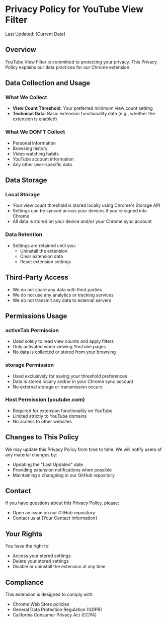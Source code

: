# Privacy Policy for YouTube View Filter

Last Updated: [Current Date]

## Overview

YouTube View Filter is committed to protecting your privacy. This Privacy Policy explains our data practices for our Chrome extension.

## Data Collection and Usage

### What We Collect
- **View Count Threshold**: Your preferred minimum view count setting
- **Technical Data**: Basic extension functionality data (e.g., whether the extension is enabled)

### What We DON'T Collect
- Personal information
- Browsing history
- Video watching habits
- YouTube account information
- Any other user-specific data

## Data Storage

### Local Storage
- Your view count threshold is stored locally using Chrome's Storage API
- Settings can be synced across your devices if you're signed into Chrome
- All data is stored on your device and/or your Chrome sync account

### Data Retention
- Settings are retained until you:
  - Uninstall the extension
  - Clear extension data
  - Reset extension settings

## Third-Party Access

- We do not share any data with third parties
- We do not use any analytics or tracking services
- We do not transmit any data to external servers

## Permissions Usage

### activeTab Permission
- Used solely to read view counts and apply filters
- Only activated when viewing YouTube pages
- No data is collected or stored from your browsing

### storage Permission
- Used exclusively for saving your threshold preferences
- Data is stored locally and/or in your Chrome sync account
- No external storage or transmission occurs

### Host Permission (youtube.com)
- Required for extension functionality on YouTube
- Limited strictly to YouTube domains
- No access to other websites

## Changes to This Policy

We may update this Privacy Policy from time to time. We will notify users of any material changes by:
- Updating the "Last Updated" date
- Providing extension notifications when possible
- Maintaining a changelog in our GitHub repository

## Contact

If you have questions about this Privacy Policy, please:
- Open an issue on our GitHub repository
- Contact us at [Your Contact Information]

## Your Rights

You have the right to:
- Access your stored settings
- Delete your stored settings
- Disable or uninstall the extension at any time

## Compliance

This extension is designed to comply with:
- Chrome Web Store policies
- General Data Protection Regulation (GDPR)
- California Consumer Privacy Act (CCPA)